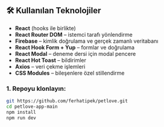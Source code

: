 ## 🛠 Kullanılan Teknolojiler

- **React** (hooks ile birlikte)
- **React Router DOM** – istemci tarafı yönlendirme
- **Firebase** – kimlik doğrulama ve gerçek zamanlı veritabanı
- **React Hook Form + Yup** – formlar ve doğrulama
- **React Modal** – deneme dersi için modal pencere
- **React Hot Toast** – bildirimler
- **Axios** – veri çekme işlemleri
- **CSS Modules** – bileşenlere özel stillendirme

### 1. Repoyu klonlayın:

```bash
git https://github.com/ferhatipek/petlove.git
cd petlove-app-main
npm install
npm run dev
